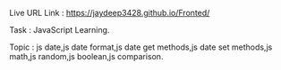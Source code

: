 Live URL Link : https://jaydeep3428.github.io/Fronted/

Task : JavaScript Learning.

Topic : js date,js date format,js date get methods,js date set methods,js math,js random,js boolean,js comparison.
